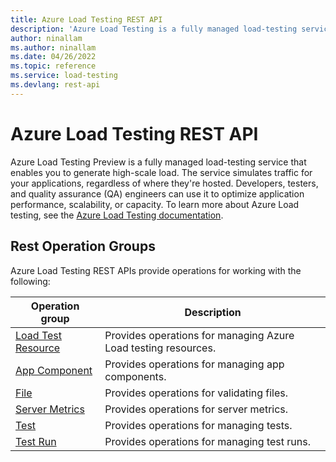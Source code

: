 ```yaml
---
title: Azure Load Testing REST API
description: 'Azure Load Testing is a fully managed load-testing service for generating high-scale loads by using existing JMeter scripts to optimize app performance.'
author: ninallam
ms.author: ninallam
ms.date: 04/26/2022
ms.topic: reference
ms.service: load-testing
ms.devlang: rest-api
---
```


# Azure Load Testing REST API

Azure Load Testing Preview is a fully managed load-testing service that enables you to generate high-scale load. The service simulates traffic for your applications, regardless of where they're hosted. Developers, testers, and quality assurance (QA) engineers can use it to optimize application performance, scalability, or capacity. To learn more about Azure Load testing, see the [Azure Load Testing documentation](/azure/load-testing/overview-what-is-azure-load-testing).

## Rest Operation Groups

Azure Load Testing REST APIs provide operations for working with the following:

| Operation group | Description                                                        |
| --------------- | ------------------------------------------------------------------ |
| [Load Test Resource](/rest/api/loadtesting/resourcemanager(2022-04-15-preview)/load-test-resource) | Provides operations for managing Azure Load testing resources. |
| [App Component](/rest/api/loadtesting/dataplane/app-component) | Provides operations for managing app components. |
| [File](/rest/api/loadtesting/dataplane/file) | Provides operations for validating files. |
| [Server Metrics](/rest/api/loadtesting/dataplane/server-metrics) | Provides operations for server metrics. |
| [Test](/rest/api/loadtesting/dataplane/test) | Provides operations for managing tests. |
| [Test Run](/rest/api/loadtesting/dataplane/test-run) | Provides operations for managing test runs. |

